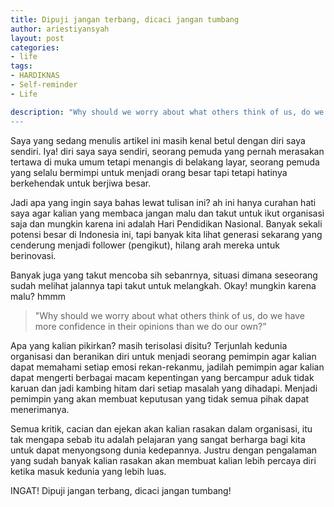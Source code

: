 ```yaml
---
title: Dipuji jangan terbang, dicaci jangan tumbang
author: ariestiyansyah
layout: post
categories:
- life
tags:
- HARDIKNAS
- Self-reminder
- Life

description: "Why should we worry about what others think of us, do we have more confidence in their opinions than we do our own?”
---
```


Saya yang sedang menulis artikel ini masih kenal betul dengan diri saya sendiri. Iya! diri saya saya sendiri, seorang pemuda yang pernah merasakan tertawa di muka umum tetapi menangis di belakang layar, seorang pemuda yang selalu bermimpi untuk menjadi orang besar tapi tetapi hatinya berkehendak untuk berjiwa besar.

Jadi apa yang ingin saya bahas lewat tulisan ini? ah ini hanya curahan hati saya agar kalian yang membaca jangan malu dan takut untuk ikut organisasi saja dan mungkin karena ini adalah Hari Pendidikan Nasional. Banyak sekali potensi besar di Indonesia ini, tapi banyak kita lihat generasi sekarang yang cenderung menjadi follower (pengikut), hilang arah mereka untuk berinovasi.

Banyak juga yang takut mencoba sih sebanrnya, situasi dimana seseorang sudah melihat jalannya tapi takut untuk melangkah. Okay! mungkin karena malu? hmmm

> "Why should we worry about what others think of us, do we have more confidence in their opinions than we do our own?”

Apa yang kalian pikirkan? masih terisolasi disitu? Terjunlah kedunia organisasi dan beranikan diri untuk menjadi seorang pemimpin agar kalian dapat memahami setiap emosi rekan-rekanmu, jadilah pemimpin agar kalian dapat mengerti berbagai macam kepentingan yang bercampur aduk tidak karuan dan jadi kambing hitam dari setiap masalah yang dihadapi. Menjadi pemimpin yang akan membuat keputusan yang tidak semua pihak dapat menerimanya.

Semua kritik, cacian dan ejekan akan kalian rasakan dalam organisasi, itu tak mengapa sebab itu adalah pelajaran yang sangat berharga bagi kita untuk dapat menyongsong dunia kedepannya. Justru dengan pengalaman yang sudah banyak kalian rasakan akan membuat kalian lebih percaya diri ketika masuk kedunia yang lebih luas.

INGAT! Dipuji jangan terbang, dicaci jangan tumbang!
